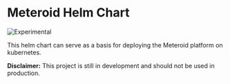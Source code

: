# Meteroid Helm Chart

<img src="https://img.shields.io/badge/status-experimental-red" alt="Experimental">

This helm chart can serve as a basis for deploying the Meteroid platform on kubernetes.

**Disclaimer:** This project is still in development and should not be used in production.

